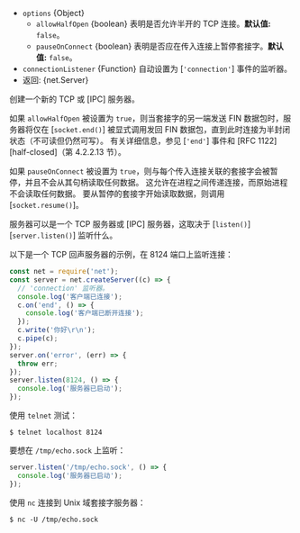 <!-- YAML
added: v0.5.0
-->

* `options` {Object}
  * `allowHalfOpen` {boolean} 表明是否允许半开的 TCP 连接。**默认值:** `false`。
  * `pauseOnConnect` {boolean} 表明是否应在传入连接上暂停套接字。**默认值:** `false`。
* `connectionListener` {Function} 自动设置为 [`'connection'`] 事件的监听器。
* 返回: {net.Server}

创建一个新的 TCP 或 [IPC] 服务器。

如果 `allowHalfOpen` 被设置为 `true`，则当套接字的另一端发送 FIN 数据包时，服务器将仅在 [`socket.end()`] 被显式调用发回 FIN 数据包，直到此时连接为半封闭状态（不可读但仍然可写）。
有关详细信息，参见 [`'end'`] 事件和 [RFC 1122][half-closed]（第 4.2.2.13 节）。

如果 `pauseOnConnect` 被设置为 `true`，则与每个传入连接关联的套接字会被暂停，并且不会从其句柄读取任何数据。
这允许在进程之间传递连接，而原始进程不会读取任何数据。
要从暂停的套接字开始读取数据，则调用 [`socket.resume()`]。

服务器可以是一个 TCP 服务器或 [IPC] 服务器，这取决于 [`listen()`][`server.listen()`] 监听什么。


以下是一个 TCP 回声服务器的示例，在 8124 端口上监听连接：

```js
const net = require('net');
const server = net.createServer((c) => {
  // 'connection' 监听器。
  console.log('客户端已连接');
  c.on('end', () => {
    console.log('客户端已断开连接');
  });
  c.write('你好\r\n');
  c.pipe(c);
});
server.on('error', (err) => {
  throw err;
});
server.listen(8124, () => {
  console.log('服务器已启动');
});
```

使用 `telnet` 测试：

```console
$ telnet localhost 8124
```

要想在 `/tmp/echo.sock` 上监听：

```js
server.listen('/tmp/echo.sock', () => {
  console.log('服务器已启动');
});
```

使用 `nc` 连接到 Unix 域套接字服务器：

```console
$ nc -U /tmp/echo.sock
```
